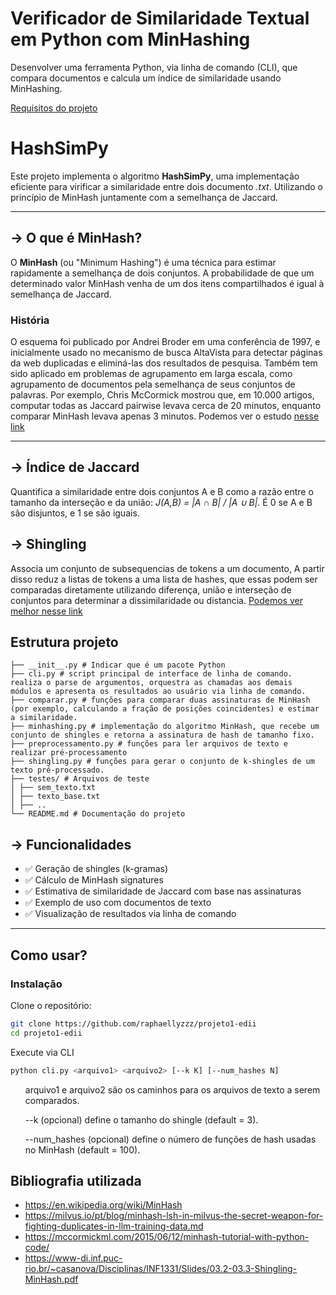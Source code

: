 # Verificador de Similaridade Textual em Python com MinHashing
Desenvolver uma ferramenta Python, via linha de comando (CLI), que compara documentos e calcula um índice de similaridade usando MinHashing.

<a href="https://github.com/tiagopessoalima/ED2/blob/main/Semana_10_(ED2).pdf">Requisitos do projeto</a>

# HashSimPy

Este projeto implementa o algoritmo **HashSimPy**, uma implementação eficiente para virificar a similaridade entre dois documento <i>.txt</i>. Utilizando o princípio de MinHash juntamente com a semelhança de Jaccard.

---

## -> O que é MinHash?

O **MinHash** (ou "Minimum Hashing") é uma técnica para estimar rapidamente a semelhança de dois conjuntos. A probabilidade de que um determinado valor MinHash venha de um dos itens compartilhados é igual à semelhança de Jaccard.

### História

O esquema foi publicado por Andrei Broder em uma conferência de 1997, e inicialmente usado no mecanismo de busca AltaVista para detectar páginas da web duplicadas e eliminá-las dos resultados de pesquisa. Também tem sido aplicado em problemas de agrupamento em larga escala, como agrupamento de documentos pela semelhança de seus conjuntos de palavras.
Por exemplo, Chris McCormick mostrou que, em 10.000 artigos, computar todas as Jaccard pairwise levava cerca de 20 minutos, enquanto comparar MinHash levava apenas 3 minutos. Podemos ver o estudo <a href="https://github.com/chrisjmccormick/MinHash">nesse link</a>

---

## -> Índice de Jaccard
Quantifica a similaridade entre dois conjuntos A e B como a razão entre o tamanho da interseção e da união: <i>J(A,B) = |A ∩ B| / |A ∪ B|.</i> É 0 se A e B são disjuntos, e 1 se são iguais.

## -> Shingling
Associa um conjunto de subsequencias de tokens a um documento, A partir disso reduz a listas de tokens a uma lista de hashes, que essas podem ser comparadas diretamente utilizando diferença, união e interseção de conjuntos para determinar a dissimilaridade ou distancia. <a href="https://www.cos.ufrj.br/uploadfile/publicacao/2929.pdf#:~:text=Jaccard%20,%282.2">Podemos ver melhor nesse link</a>

## Estrutura projeto

```plaintext
├── __init__.py # Indicar que é um pacote Python
├── cli.py # script principal de interface de linha de comando. realiza o parse de argumentos, orquestra as chamadas aos demais módulos e apresenta os resultados ao usuário via linha de comando.
├── comparar.py # funções para comparar duas assinaturas de MinHash (por exemplo, calculando a fração de posições coincidentes) e estimar a similaridade.
├── minhashing.py # implementação do algoritmo MinHash, que recebe um conjunto de shingles e retorna a assinatura de hash de tamanho fixo.
├── preprocessamento.py # funções para ler arquivos de texto e realizar pré-processamento
├── shingling.py # funções para gerar o conjunto de k-shingles de um texto pré-processado.
├── testes/ # Arquivos de teste
│ ├── sem_texto.txt
│ ├── texto_base.txt
│ ├── ..
└── README.md # Documentação do projeto
```

## -> Funcionalidades

- ✅ Geração de shingles (k-gramas)
- ✅ Cálculo de MinHash signatures
- ✅ Estimativa de similaridade de Jaccard com base nas assinaturas
- ✅ Exemplo de uso com documentos de texto
- ✅ Visualização de resultados via linha de comando

---

## Como usar?

### Instalação

Clone o repositório:

```bash
git clone https://github.com/raphaellyzzz/projeto1-edii
cd projeto1-edii
```

Execute via CLI

```bash
python cli.py <arquivo1> <arquivo2> [--k K] [--num_hashes N]
```
<ul>arquivo1 e arquivo2 são os caminhos para os arquivos de texto a serem comparados.</ul>
<ul>--k (opcional) define o tamanho do shingle (default = 3).</ul>
<ul>--num_hashes (opcional) define o número de funções de hash usadas no MinHash (default = 100).</ul>

## Bibliografia utilizada
- https://en.wikipedia.org/wiki/MinHash
- https://milvus.io/pt/blog/minhash-lsh-in-milvus-the-secret-weapon-for-fighting-duplicates-in-llm-training-data.md
- https://mccormickml.com/2015/06/12/minhash-tutorial-with-python-code/
- https://www-di.inf.puc-rio.br/~casanova/Disciplinas/INF1331/Slides/03.2-03.3-Shingling-MinHash.pdf
